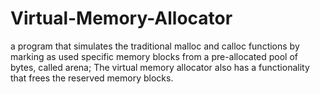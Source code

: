 # Virtual-Memory-Allocator
a program that simulates the traditional malloc and calloc functions by marking as used specific memory blocks from a pre-allocated pool of bytes, called arena; The virtual memory allocator also has a functionality that frees the reserved memory blocks.
